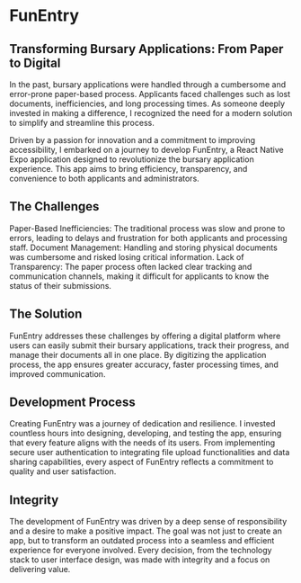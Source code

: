 # FunEntry
## Transforming Bursary Applications: From Paper to Digital
In the past, bursary applications were handled through a cumbersome and error-prone paper-based process. Applicants faced challenges such as lost documents, inefficiencies, and long processing times. As someone deeply invested in making a difference, I recognized the need for a modern solution to simplify and streamline this process.

Driven by a passion for innovation and a commitment to improving accessibility, I embarked on a journey to develop FunEntry, a React Native Expo application designed to revolutionize the bursary application experience. This app aims to bring efficiency, transparency, and convenience to both applicants and administrators.

## The Challenges
Paper-Based Inefficiencies: The traditional process was slow and prone to errors, leading to delays and frustration for both applicants and processing staff.
Document Management: Handling and storing physical documents was cumbersome and risked losing critical information.
Lack of Transparency: The paper process often lacked clear tracking and communication channels, making it difficult for applicants to know the status of their submissions.

## The Solution
FunEntry addresses these challenges by offering a digital platform where users can easily submit their bursary applications, track their progress, and manage their documents all in one place. By digitizing the application process, the app ensures greater accuracy, faster processing times, and improved communication.

## Development Process
Creating FunEntry was a journey of dedication and resilience. I invested countless hours into designing, developing, and testing the app, ensuring that every feature aligns with the needs of its users. From implementing secure user authentication to integrating file upload functionalities and data sharing capabilities, every aspect of FunEntry reflects a commitment to quality and user satisfaction.

## Integrity
The development of FunEntry was driven by a deep sense of responsibility and a desire to make a positive impact. The goal was not just to create an app, but to transform an outdated process into a seamless and efficient experience for everyone involved. Every decision, from the technology stack to user interface design, was made with integrity and a focus on delivering value.

